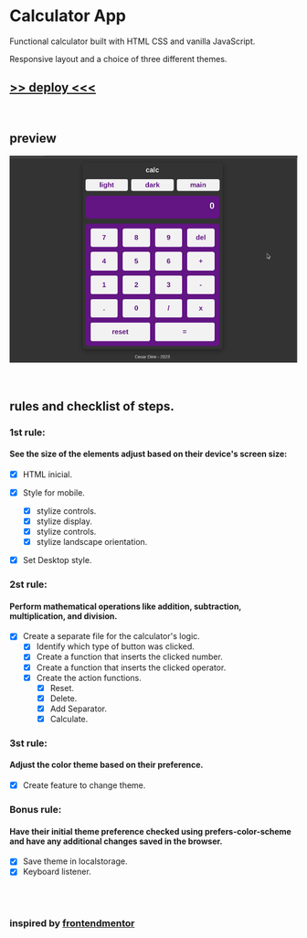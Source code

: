 # Calculator App 

<p>Functional calculator built with HTML CSS and vanilla JavaScript.</p>
<p>Responsive layout and a choice of three different themes.</p>

## [>> deploy <<<](https://cesardmn.github.io/calculator_app/)

<br>

## preview

![landscape](./src/img/preview.gif)

<br>

## rules and checklist of steps.

### 1st rule:

#### See the size of the elements adjust based on their device's screen size:

- [x] HTML inicial.
- [x] Style for mobile.

  - [x] stylize controls.
  - [x] stylize display.
  - [x] stylize controls.
  - [x] stylize landscape orientation.

- [x] Set Desktop style.

### 2st rule:

#### Perform mathematical operations like addition, subtraction, multiplication, and division.

- [x] Create a separate file for the calculator's logic.
  - [x] Identify which type of button was clicked.
  - [x] Create a function that inserts the clicked number.
  - [x] Create a function that inserts the clicked operator.
  - [x] Create the action functions.
    - [x] Reset.
    - [x] Delete.
    - [x] Add Separator.
    - [x] Calculate.

### 3st rule:

#### Adjust the color theme based on their preference.

- [x] Create feature to change theme.

### Bonus rule:

#### Have their initial theme preference checked using prefers-color-scheme and have any additional changes saved in the browser.

- [x] Save theme in localstorage.
- [x] Keyboard listener.

<br><br>

### inspired by [frontendmentor](https://www.frontendmentor.io/challenges/calculator-app-9lteq5N29)
